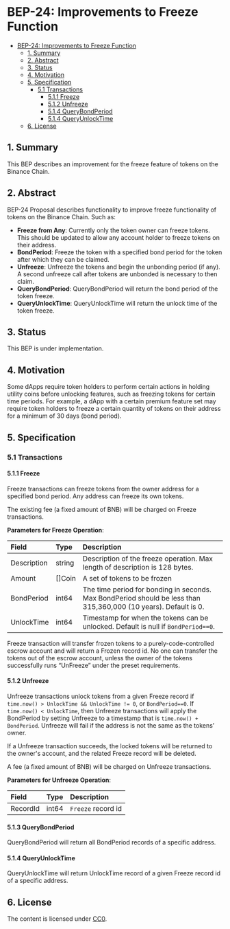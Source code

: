 # BEP-24: Improvements to Freeze Function

- [BEP-24: Improvements to Freeze Function](#bep-24-improvements-to-freeze-function)
  - [1. Summary](#1-summary)
  - [2. Abstract](#2-abstract)
  - [3. Status](#3-status)
  - [4. Motivation](#4-motivation)
  - [5. Specification](#5-specification)
    - [5.1 Transactions](#51-transactions)
      - [5.1.1 Freeze](#511-freeze)
      - [5.1.2 Unfreeze](#512-unfreeze)
      - [5.1.4 QueryBondPeriod](#514-querybondperiod)
      - [5.1.4 QueryUnlockTime](#514-queryunlocktime)
  - [6. License](#6-license)

## 1.  Summary 

This BEP describes an improvement for the freeze feature of tokens on the Binance Chain.

## 2.  Abstract

BEP-24 Proposal describes functionality to improve freeze functionality of tokens on the Binance Chain. Such as:

+ **Freeze from Any**: Currently only the token owner can freeze tokens. This should be updated to allow any account holder to freeze tokens on their address. 
+ **BondPeriod**: Freeze the token with a specified bond period for the token after which they can be claimed. 
+ **Unfreeze**: Unfreeze the tokens and begin the unbonding period (if any). A second unfreeze call after tokens are unbonded is necessary to then claim. 
+ **QueryBondPeriod**: QueryBondPeriod will return the bond period of the token freeze. 
+ **QueryUnlockTime**: QueryUnlockTime will return the unlock time of the token freeze. 

## 3.  Status

This BEP is under implementation.

## 4.  Motivation

Some dApps require token holders to perform certain actions in holding utility coins before unlocking features, such as freezing tokens for certain time periods.
For example, a dApp with a certain premium feature set may require token holders to freeze a certain quantity of tokens on their address for a minimum of 30 days (bond period). 

## 5.  Specification

###  5.1 Transactions

#### 5.1.1 Freeze

Freeze transactions can freeze tokens from the owner address for a specified bond period. Any address can freeze its own tokens. 

The existing fee (a fixed amount of BNB) will be charged on Freeze transactions.

**Parameters for Freeze Operation**:

| **Field**    | **Type** | **Description**                                              |
| :------------ | :-------- | :------------------------------------------------------------ |
| Description   | string  | Description of the freeze operation. Max length of description is 128 bytes. |
| Amount        | []Coin   | A set of tokens to be frozen |
| BondPeriod    | int64  | The time period for bonding in seconds. Max BondPeriod should be less than 315,360,000 (10 years). Default is 0.  
| UnlockTime     | int64 | Timestamp for when the tokens can be unlocked. Default is null if `BondPeriod==0`. |

Freeze transaction will transfer frozen tokens to a purely-code-controlled escrow account and will return a Frozen record id. No one can transfer the tokens out of the escrow account, unless the owner of the tokens successfully runs “UnFreeze” under the preset requirements.

#### 5.1.2 Unfreeze

Unfreeze transactions unlock tokens from a given Freeze record if `time.now() > UnlockTime && UnlockTime != 0`, or `BondPeriod==0`. 
If `time.now() < UnlockTime`, then Unfreeze transactions will apply the BondPeriod by setting Unfreeze to a timestamp that is `time.now() + BondPeriod`. 
Unfreeze will fail if the address is not the same as the tokens’ owner.

If a Unfreeze transaction succeeds, the locked tokens will be returned to the owner's account, and the related Freeze record will be deleted.

A fee (a fixed amount of BNB) will be charged on Unfreeze transactions.


**Parameters for Unfreeze Operation**:

| **Field**    | **Type** | **Description**                                              |
| :------------ | :-------- | :------------------------------------------------------------ |
| RecordId   | int64  | `Freeze` record id |


#### 5.1.3 QueryBondPeriod

QueryBondPeriod will return all BondPeriod records of a specific address.

#### 5.1.4 QueryUnlockTime

QueryUnlockTime will return UnlockTime record of a given Freeze record id of a specific address.

## 6. License

The content is licensed under [CC0](https://creativecommons.org/publicdomain/zero/1.0/).
